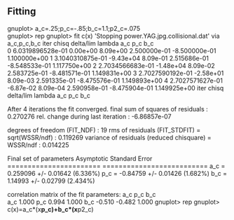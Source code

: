 ## Fitting
gnuplot> a_c=.25;p_c=-.85;b_c=1.1;p2_c=.075                               
gnuplot> rep
gnuplot> fit c(x) 'Stopping power.YAG.jpg.collisional.dat' via a_c,p_c,b_c
iter      chisq       delta/lim  lambda   a_c           p_c           b_c          
0 6.0319896528e-01   0.00e+00  8.09e+00    2.500000e-01  -8.500000e-01   1.100000e+00
1 3.1040310875e-01  -9.43e+04  8.09e-01    2.515686e-01  -8.548533e-01   1.117750e+00
2 2.7034566683e-01  -1.48e+04  8.09e-02    2.583725e-01  -8.481571e-01   1.149831e+00
3 2.7027590192e-01  -2.58e+01  8.09e-03    2.591335e-01  -8.475576e-01   1.149893e+00
4 2.7027571627e-01  -6.87e-02  8.09e-04    2.590958e-01  -8.475904e-01   1.149925e+00
iter      chisq       delta/lim  lambda   a_c           p_c           b_c          

After 4 iterations the fit converged.
final sum of squares of residuals : 0.270276
rel. change during last iteration : -6.86857e-07

degrees of freedom    (FIT_NDF)                        : 19
rms of residuals      (FIT_STDFIT) = sqrt(WSSR/ndf)    : 0.119269
variance of residuals (reduced chisquare) = WSSR/ndf   : 0.014225

Final set of parameters            Asymptotic Standard Error
=======================            ==========================
a_c             = 0.259096         +/- 0.01642      (6.336%)
p_c             = -0.84759         +/- 0.01426      (1.682%)
b_c             = 1.14993          +/- 0.02799      (2.434%)

correlation matrix of the fit parameters:
a_c    p_c    b_c    
a_c             1.000 
p_c             0.994  1.000 
b_c            -0.510 -0.482  1.000 
gnuplot> rep
gnuplot> c(x)=a_c*(x**p_c)+b_c*(x**p2_c)      
